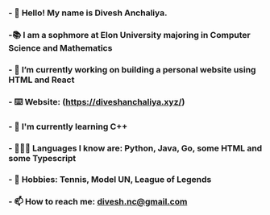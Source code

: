 ### - 👋 Hello! My name is Divesh Anchaliya. 
### -📚 I am a sophmore at Elon  University majoring in Computer Science and Mathematics
### - 🔭 I’m currently working on building a personal website using HTML and React
### - ⌨️ Website: (https://diveshanchaliya.xyz/)
### - 🌱 I'm currently learning C++
### - 👨🏻‍💻 Languages I know are: Python, Java, Go, some HTML and some Typescript
### - 🥈 Hobbies: Tennis, Model UN, League of Legends 
### - 📫 How to reach me: divesh.nc@gmail.com

